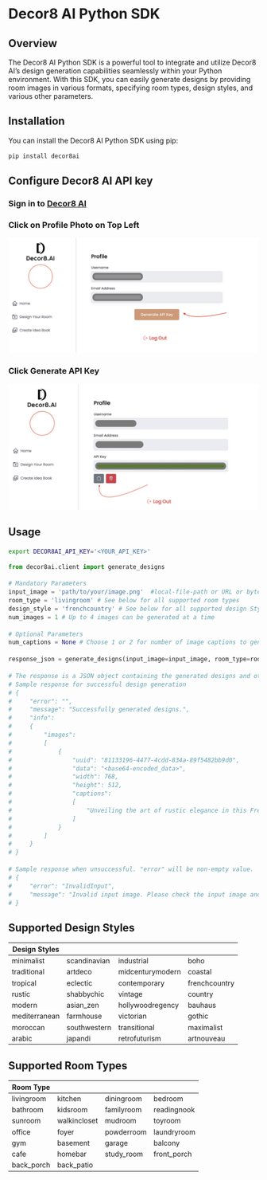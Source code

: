 # Decor8 AI Python SDK

## Overview

The Decor8 AI Python SDK is a powerful tool to integrate and utilize Decor8 AI’s design generation capabilities seamlessly within your Python environment. With this SDK, you can easily generate designs by providing room images in various formats, specifying room types, design styles, and various other parameters.

## Installation

You can install the Decor8 AI Python SDK using pip:

```bash
pip install decor8ai
```

## Configure Decor8 AI API key

### Sign in to [Decor8 AI](https://prod-app.decor8.ai)

### Click on Profile Photo on Top Left

![](https://github.com/immex-tech/decor8ai-sdk/blob/main/media/step_1.jpg?raw=true)

### Click Generate API Key
![](https://github.com/immex-tech/decor8ai-sdk/blob/main/media/step_2.jpg?raw=true)


## Usage

```bash
export DECOR8AI_API_KEY='<YOUR_API_KEY>'
```

```python
from decor8ai.client import generate_designs

# Mandatory Parameters
input_image = 'path/to/your/image.png'  #local-file-path or URL or bytes
room_type = 'livingroom' # See below for all supported room types
design_style = 'frenchcountry' # See below for all supported design Styles
num_images = 1 # Up to 4 images can be generated at a time

# Optional Parameters
num_captions = None # Choose 1 or 2 for number of image captions to generate

response_json = generate_designs(input_image=input_image, room_type=room_type, design_style=design_style, num_images=num_images, num_captions=1)

# The response is a JSON object containing the generated designs and other information.
# Sample response for successful design generation
# {
#     "error": "",
#     "message": "Successfully generated designs.",
#     "info":
#     {
#         "images":
#         [
#             {
#                 "uuid": "81133196-4477-4cdd-834a-89f5482bb9d0",
#                 "data": "<base64-encoded_data>",
#                 "width": 768,
#                 "height": 512,
#                 "captions":
#                 [
#                     "Unveiling the art of rustic elegance in this French Country haven, where warmth and sophistication meet effortlessly."
#                 ]
#             }
#         ]
#     }
# }

# Sample response when unsuccessful. "error" will be non-empty value.
# {
#     "error": "InvalidInput",
#     "message": "Invalid input image. Please check the input image and try again.",
# }

```

## Supported Design Styles

| **Design Styles**           |                    |                    |                    |
|---------------------|--------------------|--------------------|--------------------|
| minimalist          | scandinavian       | industrial         | boho               |
| traditional         | artdeco            | midcenturymodern   | coastal            |
| tropical            | eclectic           | contemporary       | frenchcountry      |
| rustic              | shabbychic         | vintage            | country            |
| modern              | asian_zen          | hollywoodregency   | bauhaus            |
| mediterranean       | farmhouse          | victorian          | gothic             |
| moroccan            | southwestern       | transitional       | maximalist         |
| arabic              | japandi            | retrofuturism      | artnouveau         |

## Supported Room Types

| **Room Type**  |               |               |               |
|----------------|---------------|---------------|---------------|
| livingroom     | kitchen       | diningroom    | bedroom       |
| bathroom       | kidsroom      | familyroom    | readingnook   |
| sunroom        | walkincloset  | mudroom       | toyroom       |
| office         | foyer         | powderroom    | laundryroom   |
| gym            | basement      | garage        | balcony       |
| cafe           | homebar       | study_room    | front_porch   |
| back_porch     | back_patio    |               |               |


